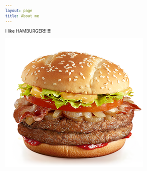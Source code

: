 ```yaml
---
layout: page
title: About me
---
```


I like HAMBURGER!!!!!!

![대체텍스트](/assets/images/1955burger.png "이미지제목")
